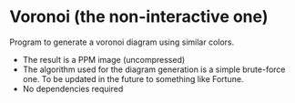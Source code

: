 # Voronoi (the non-interactive one)

Program to generate a voronoi diagram using similar colors.

- The result is a PPM image (uncompressed)
- The algorithm used for the diagram generation is a simple brute-force one. To be updated in the future to something like Fortune.
- No dependencies required
